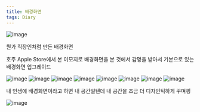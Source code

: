 ```yaml
---
title: 배경화면
tags: Diary
---
```


![image](/assets/images/250925_배경화면.png)

뭔가 직장인처럼 만든 배경화면

호주 Apple Store에서 본 이모지로 배경화면을 본 것에서 감명을 받아서 기본으로 있는 배경화면 업그레이드

![image](/assets/images/250925_건물.jpeg)
![image](/assets/images/250925_벽.jpeg)
![image](/assets/images/250925_나무.jpeg)
![image](/assets/images/250925_차.jpeg)
![image](/assets/images/250925_워크숍.jpeg)
![image](/assets/images/250925_리큐르.jpeg)
![image](/assets/images/250925_야간건물.jpeg)
![image](/assets/images/250925_쓰레기통.jpeg)

내 인생에 배경화면이라고 하면 내 공간일텐데 내 공간을 조금 더 디자인틱하게 꾸며핑

![image](/assets/images/250925_햄스터.jpeg)